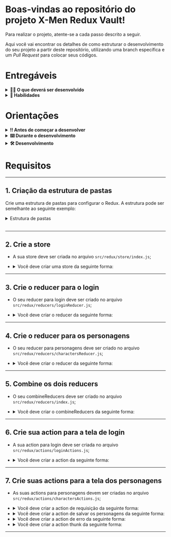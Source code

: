 # Boas-vindas ao repositório do projeto X-Men Redux Vault!

Para realizar o projeto, atente-se a cada passo descrito a seguir.

Aqui você vai encontrar os detalhes de como estruturar o desenvolvimento do seu projeto a partir deste repositório, utilizando uma branch específica e um _Pull Request_ para colocar seus códigos.

# Entregáveis

<details>
  <summary><strong>👨‍💻 O que deverá ser desenvolvido</strong></summary><br />

  Neste projeto você vai revisar a configuração do Redux a partir de uma aplicação que loga uma pessoa usuária e exibe uma lista de personagens. Ao utilizar essa aplicação um usuário deverá ser capaz de:

  - Fazer login na aplicação;
  - Visualizar uma lista de personagens;
  - Realizar uma busca pelo nome ou alias dos personagens;
</details>

<details>
  <summary><strong>📝 Habilidades</strong></summary><br />

Neste projeto, verificamos se você é capaz de:

- Criar um _store_ Redux em aplicações React

- Criar _reducers_ no Redux em aplicações React

- Criar _actions_ no Redux em aplicações React

- Criar _dispatchers_ no Redux em aplicações React

- Conectar Redux aos componentes React

- Criar _actions_ assíncronas na sua aplicação React que faz uso de Redux.
</details>

# Orientações

<details>
  <summary><strong>‼️ Antes de começar a desenvolver</strong></summary><br />

  1. Clone o repositório

  - Use o comando: `git clone git@github.com:andersonssantana/revisao-redux-xmen.git`.
  - Entre na pasta do repositório que você acabou de clonar:
    - `cd revisao-redux-xmen`

  2. Instale as dependências

  - `npm install`.
  
  3. Crie uma branch a partir da branch `main`

  - Verifique que você está na branch `main`
    - Exemplo: `git branch`
  - Se não estiver, mude para a branch `main`
    - Exemplo: `git checkout main`
  - Agora crie uma branch à qual você vai submeter os `commits` do seu projeto
    - Você deve criar uma branch no seguinte formato: `nome-de-usuario-nome-do-projeto`
    - Exemplo: `git checkout -b joaozinho-revisao-redux-xmen`

</details>

<details>
  <summary><strong>⌨️ Durante o desenvolvimento</strong></summary><br />

  - Faça `commits` das alterações que você fizer no código regularmente

  - Lembre-se de sempre após um (ou alguns) `commits` atualizar o repositório remoto

  - Os comandos que você utilizará com mais frequência são:
    1. `git status` _(para verificar o que está em vermelho - fora do stage - e o que está em verde - no stage)_
    2. `git add` _(para adicionar arquivos ao stage do Git)_
    3. `git commit` _(para criar um commit com os arquivos que estão no stage do Git)_
    4. `git push -u origin nome-da-branch` _(para enviar o commit para o repositório remoto na primeira vez que fizer o `push` de uma nova branch)_
    5. `git push` _(para enviar o commit para o repositório remoto após o passo anterior)_

</details>

<details>
  <summary><strong id="como-desenvolver">🛠 Desenvolvimento </strong></summary><br />

  Neste projeto você vai configurar o Redux React em uma aplicação já existente. Na implementação você deverá utilizar o seguinte formato do estado global:

```js
{
  loginReducer: {
    username: ''
  },
  charactersReducer: {
    characters: [],
    loading: true,
    error: ''
  }
}
```

  <br />
  <details><summary><b> :bulb: Configurando o Redux DevTools</b></summary>

  Para usarmos o Redux DevTools com o Redux-Thunk, vamos utilizar uma biblioteca chamada `redux-devtools-extension` que possui a função `composeWithDevTools`. Ela já está no package.json, a única coisa que você vai precisar fazer é configurar a sua store, por exemplo:

  ```javascript
  import { legacy_createStore as createStore, applyMiddleware } from 'redux';
  import { composeWithDevTools } from '@redux-devtools/extension';
  import thunk from 'redux-thunk';
  import rootReducer from './reducers';

  const store = createStore(
    rootReducer,
    composeWithDevTools(
      applyMiddleware(thunk),
    ),
  );

  export default store;
  ```
  </details>

  <details><summary><b> :bulb: Consumo da API</b></summary>

  Sua página _web_ irá consumir os dados da API gratuita _X-Men API Heroku_ para realizar a busca dos personagens. Já existe um arquivo em `src/redux/services/api.js` que traz os resultados necessários. Para realizar essas buscas, o seguinte _endpoint_ é utilizado:

  - <https://xmenapiheroku.herokuapp.com/api/characters>

  O retorno desse endpoint será algo no formato:

```json
{
  "results": [
    {
      "id": 1,
      "name": "Scott Summers",
      "alias": "Cyclops",
      "description": "He is one of the founding members of the X-Men.",
      "powers": [
        "Eye Energy Beams"
      ],
      "img": "https://cdn.glitch.com/6137de19-12c5-43e0-9704-2252d809dcfb%2FCyclops.png",
      "affiliation": "X-Men",
      "created": "2020-12-26T19:48:26.027Z"
    },
    ...
  ],
  "info": {
    "count": 23,
    "limit": 20,
    "pageCount": 2,
    "page": 1,
    "prev": null,
    "next": "https://xmenapiheroku.herokuapp.com/api/characters?page=2"
  }
}
```

  </details><br />

</details>

# Requisitos

---

## 1. Criação da estrutura de pastas

Crie uma estrutura de pastas para configurar o Redux. A estrutura pode ser semelhante ao seguinte exemplo:

<details><summary> Estrutura de pastas</summary>

```
revisao-redux-xmen  
│
└───src
    │
    └───redux
        │
        └───actions
        │   │   charactersActions.js
        │   │   loginActions.js
        │
        └───reducers
        │   │   index.js
        │   │   loginReducer.js
        │   │   charactersReducer.js
        │
        └───store
            │   index.js
```
</details><br />

---

## 2. Crie a store

* A sua store deve ser criada no arquivo `src/redux/store/index.js`;

* <details><summary> Você deve criar uma store da seguinte forma:</summary>

  - A extensão `composeWithDevTools` pode ser importada de `redux-devtools-extension`;
  - A função `createStore` ou `legacy_createStore` pode ser importada de `redux`;
  - O `applyMiddleware` pode ser importado de `redux`, junto com a função `createStore`;
  - O `thunk` pode ser importado de `redux-thunk`;
  - O rootReducer ainda não existe, mas você já pode deixar importado da pasta `../reducers`;
  - A `store` deve ser exportada como `default`.
</details>

---

## 3. Crie o reducer para o login

* O seu reducer para login deve ser criado no arquivo `src/redux/reducers/loginReducer.js`;

* <details><summary> Você deve criar o reducer da seguinte forma:</summary>

  - O estado inicial do reducer deve ser no seguinte formato:

  ```json
  {
    username: '',
  }
  ```

  - O reducer deve ser capaz de salvar o `username` no estado global através de uma action;
  - O `loginReducer` deve ser exportado como `default`.

</details>

---

## 4. Crie o reducer para os personagens

* O seu reducer para personagens deve ser criado no arquivo `src/redux/reducers/charactersReducer.js`;

* <details><summary> Você deve criar o reducer da seguinte forma:</summary>

  - O estado inicial do reducer deve ser no seguinte formato:

  ```json
  {
    characters: [],
    loading: true,
    error: '',
  }
  ```

  - Caso requisitado, o reducer deve ser capaz de alterar o `loading` para `true` no estado global através de uma action;
  - Caso requisitado, o reducer deve ser capaz de salvar os personagens requisitados em `characters` no estado global através de uma action e retornar o `loading` para `false`;
  - Caso a requisição falhe, o reducer deve ser capaz de salvar uma mensagem de erro em `error` no estado global através de uma action;
  - O `charactersReducer` deve ser exportado como `default`.

</details>

---

## 5. Combine os dois reducers

* O seu combineReducers deve ser criado no arquivo `src/redux/reducers/index.js`;

* <details><summary> Você deve criar o combineReducers da seguinte forma:</summary>

  - A função `combineReducers` pode ser importada de `redux`;
  - O `combineReducers` deve combinar os reducers `loginReducer` e `charactersReducer`;
  - O reducer combinado deve ser exportado como `default`.

---

## 6. Crie sua action para a tela de login

* A sua action para login deve ser criada no arquivo `src/redux/actions/loginActions.js`;

* <details><summary> Você deve criar a action da seguinte forma:</summary>

  - A action deve receber um payload;
  - A action deve possuir o type `'LOG_IN'`;
  - A action deve encaminhar o payload;
  - A action deve ser exportada como `default`.

---

## 7. Crie suas actions para a tela dos personagens

* As suas actions para personagens devem ser criadas no arquivo `src/redux/actions/charactersActions.js`;

* <details><summary> Você deve criar a action de requisição da seguinte forma:</summary>

  - A action não precisa de um payload;
  - A action deve possuir o type `'REQUEST_CHARACTERS'`;
  - 💡 *Dica:* Esta action apenas vai setar o loading do estado global para `true`;

* <details><summary> Você deve criar a action de salvar os personagens da seguinte forma:</summary>

  - A action deve receber um payload;
  - A action deve possuir o type `'SAVE_CHARACTERS'`;
  - A action deve encaminhar o payload;
  - 💡 *Dica:* Esta action vai receber os dados do fetch e salva-los no estado global;

* <details><summary> Você deve criar a action de erro da seguinte forma:</summary>

  - A action deve receber um payload;
  - A action deve possuir o type `'FAILED_REQUEST'`;
  - A action deve encaminhar o payload;
  - 💡 *Dica:* Esta action vai receber uma mensagem de erro, caso exista e seja disparada pelo thunk, e salvá-la no estado global;

* <details><summary> Você deve criar a action thunk da seguinte forma:</summary>

  - A action deve ser um _thunk_;
  - 💡 *Dica:* Um _thunk_ é uma action que recebe `dispatch` e retorna uma função assíncrona;
  - O _thunk_ deve disparar a action `'REQUEST_CHARACTERS'`;
  - O _thunk_ deve tentar fazer uma requisição assíncrona. A função `fetchCharacters()` deve ser chamada nesta requisição;
  - Após a requisição, o _thunk_ deve disparar a action `'SAVE_CHARACTERS'`, encaminhando nela o payload com os dados obtidos;
  - Caso a tentativa da requisição falhe, o _thunk_ deve capturar o erro e disparar a action `'FAILED_REQUEST'`, encaminhando nela o payload com o erro obtido.

---

